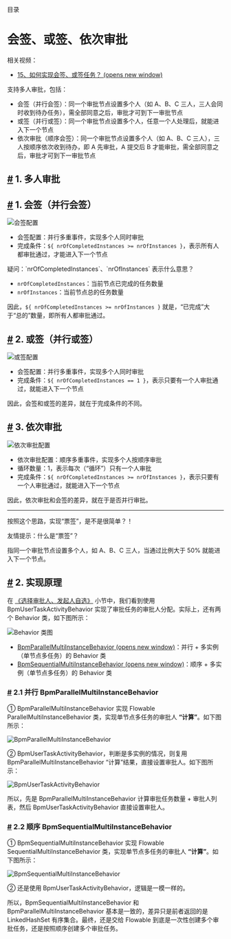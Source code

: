 目录

# 会签、或签、依次审批

相关视频：

*   [15、如何实现会签、或签任务？ (opens new window)](https://t.zsxq.com/04yFUVZvF)

支持多人审批，包括：

*   会签（并行会签）：同一个审批节点设置多个人（如 A、B、C 三人，三人会同时收到待办任务），需全部同意之后，审批才可到下一审批节点
*   或签（并行或签）：同一个审批节点设置多个人，任意一个人处理后，就能进入下一个节点
*   依次审批（顺序会签）：同一个审批节点设置多个人（如 A、B、C 三人），三人按顺序依次收到待办，即 A 先审批，A 提交后 B 才能审批，需全部同意之后，审批才可到下一审批节点

## [#](#_1-多人审批) 1. 多人审批
## [#](#_1-会签-并行会签) 1. 会签（并行会签）

![会签配置](./static/会签配置.png)

*   会签配置：并行多重事件，实现多个人同时审批
*   完成条件：`${ nrOfCompletedInstances >= nrOfInstances }`，表示所有人都审批通过，才能进入下一个节点

疑问：\`nrOfCompletedInstances\`、\`nrOfInstances\` 表示什么意思？

*   `nrOfCompletedInstances`：当前节点已完成的任务数量
*   `nrOfInstances`：当前节点总的任务数量

因此，`${ nrOfCompletedInstances >= nrOfInstances }` 就是，“已完成”大于“总的”数量，即所有人都审批通过。

## [#](#_2-或签-并行或签) 2. 或签（并行或签）

![或签配置](./static/或签配置.png)

*   会签配置：并行多重事件，实现多个人同时审批
*   完成条件：`${ nrOfCompletedInstances == 1 }`，表示只要有一个人审批通过，就能进入下一个节点

因此，会签和或签的差异，就在于完成条件的不同。

## [#](#_3-依次审批) 3. 依次审批

![依次审批配置](./static/依次审批配置.png)

*   依次审批配置：顺序多重事件，实现多个人按顺序审批
*   循环数量：1，表示每次（“循环”）只有一个人审批
*   完成条件：`${ nrOfCompletedInstances >= nrOfInstances }`，表示只要有一个人审批通过，就能进入下一个节点

因此，依次审批和会签的差异，就在于是否并行审批。

* * *

按照这个思路，实现“票签”，是不是很简单？！

友情提示：什么是“票签”？

指同一个审批节点设置多个人，如 A、B、C 三人，当通过比例大于 50% 就能进入下一个节点。

## [#](#_2-实现原理) 2. 实现原理

在 [《选择审批人、发起人自选》](/bpm/assignee) 小节中，我们看到使用 BpmUserTaskActivityBehavior 实现了审批任务的审批人分配。实际上，还有两个 Behavior 类，如下图所示：

![Behavior 类图](./static/Behavior.png)

*   [BpmParallelMultiInstanceBehavior (opens new window)](https://github.com/YunaiV/ruoyi-vue-pro/blob/master/yudao-module-bpm/yudao-module-bpm-biz/src/main/java/cn/iocoder/yudao/module/bpm/framework/flowable/core/behavior/BpmParallelMultiInstanceBehavior.java)：并行 + 多实例（单节点多任务）的 Behavior 类
*   [BpmSequentialMultiInstanceBehavior (opens new window)](https://github.com/YunaiV/ruoyi-vue-pro/blob/master/yudao-module-bpm/yudao-module-bpm-biz/src/main/java/cn/iocoder/yudao/module/bpm/framework/flowable/core/behavior/BpmSequentialMultiInstanceBehavior.java)：顺序 + 多实例（单节点多任务）的 Behavior 类

### [#](#_2-1-并行-bpmparallelmultiinstancebehavior) 2.1 并行 BpmParallelMultiInstanceBehavior

① BpmParallelMultiInstanceBehavior 实现 Flowable ParallelMultiInstanceBehavior 类，实现单节点多任务的审批人 **“计算”**。如下图所示：

![BpmParallelMultiInstanceBehavior](./static/BpmParallelMultiInstanceBehavior.png)

② BpmUserTaskActivityBehavior，判断是多实例的情况，则复用 BpmParallelMultiInstanceBehavior “计算”结果，直接设置审批人。如下图所示：

![BpmUserTaskActivityBehavior](./static/BpmUserTaskActivityBehavior.png)

所以，先是 BpmParallelMultiInstanceBehavior 计算审批任务数量 + 审批人列表，然后 BpmUserTaskActivityBehavior 直接设置审批人。

### [#](#_2-2-顺序-bpmsequentialmultiinstancebehavior) 2.2 顺序 BpmSequentialMultiInstanceBehavior

① BpmSequentialMultiInstanceBehavior 实现 Flowable SequentialMultiInstanceBehavior 类，实现单节点多任务的审批人 **“计算”**。如下图所示：

![BpmSequentialMultiInstanceBehavior](./static/BpmSequentialMultiInstanceBehavior.png)

② 还是使用 BpmUserTaskActivityBehavior，逻辑是一模一样的。

所以，BpmSequentialMultiInstanceBehavior 和 BpmParallelMultiInstanceBehavior 基本是一致的，差异只是前者返回的是 LinkedHashSet 有序集合。最终，还是交给 Flowable 到底是一次性创建多个审批任务，还是按照顺序创建多个审批任务。
